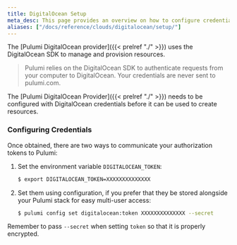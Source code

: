 ```yaml
---
title: DigitalOcean Setup
meta_desc: This page provides an overview on how to configure credentials for the Pulumi DigitalOcean Provider.
aliases: ["/docs/reference/clouds/digitalocean/setup/"]
---
```


The [Pulumi DigitalOcean provider]({{< prelref "./" >}}) uses the DigitalOcean SDK to manage and provision resources.

> Pulumi relies on the DigitalOcean SDK to authenticate requests from your computer to DigitalOcean. Your credentials are never sent
> to pulumi.com.

The [Pulumi DigitalOcean Provider]({{< prelref "./" >}}) needs to be configured with DigitalOcean credentials
before it can be used to create resources.

### Configuring Credentials

Once obtained, there are two ways to communicate your authorization tokens to Pulumi:

1. Set the environment variable `DIGITALOCEAN_TOKEN`:

    ```bash
    $ export DIGITALOCEAN_TOKEN=XXXXXXXXXXXXXX
    ```

2. Set them using configuration, if you prefer that they be stored alongside your Pulumi stack for easy multi-user access:

    ```bash
    $ pulumi config set digitalocean:token XXXXXXXXXXXXXX --secret
    ```

Remember to pass `--secret` when setting `token` so that it is properly encrypted.
